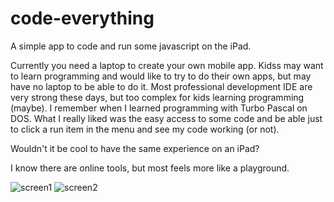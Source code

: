 # code-everything
A simple app to code and run some javascript on the iPad.

Currently you need a laptop to create your own mobile app. Kidss may want to learn programming and would like to try to do their own apps, but may have no laptop to be able to do it. Most professional development IDE are very strong these days, but too complex for kids learning programming (maybe).
I remember when I learned programming with Turbo Pascal on DOS. What I really liked was the easy access to some code and be able just to click a run item in the menu and see my code working (or not).

Wouldn't it be cool to have the same experience on an iPad?

I know there are online tools, but most feels more like a playground. 

![screen1](https://github.com/[roederf]/[code-everything]/blob/[master]/example/screen1.png?raw=true)
![screen2](https://github.com/[roederf]/[code-everything]/blob/[master]/example/screen2.png?raw=true)


